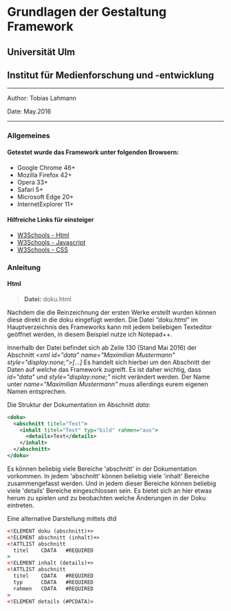 # Grundlagen der Gestaltung Framework

## Universität Ulm
## Institut für Medienforschung und -entwicklung

---------------
Author: Tobias Lahmann

Date: May.2016

---------------
### Allgemeines
#### Getestet wurde das Framework unter folgenden Browsern: 
* Google Chrome 46+ 
* Mozilla Firefox 42+ 
* Opera 33+
* Safari 5+
* Microsoft Edge 20+
* InternetExplorer 11+

#### Hilfreiche Links für einsteiger
* [W3Schools - Html](http://www.w3schools.com/html/)
* [W3Schools - Javascript](http://www.w3schools.com/js/)
* [W3Schools - CSS](http://www.w3schools.com/css/)

### Anleitung
#### Html
> **Datei:** doku.html

Nachdem die die Reinzeichnung der ersten Werke erstellt wurden können diese direkt in die doku eingefügt werden. Die Datei *"doku.html"* im Hauptverzeichnis des Frameworks kann mit jedem beliebigen Texteditor geöffnet werden, in diesem Beispiel nutze ich Notepad++.

Innerhalb der Datei befindet sich ab Zeile 130 (Stand Mai 2016) der Abschnitt *\<xml id="data" name="Maximilian Mustermann" style="display:none;"\>[...]* Es handelt sich hierbei um den Abschnitt der Daten auf welche das Framework zugreift. Es ist daher wichtig, dass *id="data"* und *style="display:none;"* nicht verändert werden. Der Name unter *name="Maximilian Mustermann"* muss allerdings eurem eigenen Namen entsprechen.

Die Struktur der Dokumentation im Abschnitt *data*:

```xml
<doku>
  <abschnitt titel="Text">
    <inhalt titel="Text" typ="bild" rahmen="aus">
      <details>Text</details>
    </inhalt>
  </abschnitt>
</doku>
```
Es können beliebig viele Bereiche 'abschnitt' in der Dokumentation vorkommen. In jedem 'abschnitt' können beliebig viele 'inhalt' Bereiche zusammengefasst werden. Und in jedem dieser Bereiche können beliebig viele 'details' Bereiche eingeschlossen sein. Es bietet sich an hier etwas herum zu spielen und zu beobachten welche Änderungen in der Doku eintreten. 

Eine alternative Darstellung mittels dtd

```xml
<!ELEMENT doku (abschnitt)+>
<!ELEMENT abschnitt (inhalt)+>
<!ATTLIST abschnitt
  titel    CDATA   #REQUIRED
>
<!ELEMENT inhalt (details)+>
<!ATTLIST abschnitt
  titel    CDATA   #REQUIRED
  typ      CDATA   #REQUIRED
  rahmen   CDATA   #REQUIRED
>
<!ELEMENT details (#PCDATA)>
```
